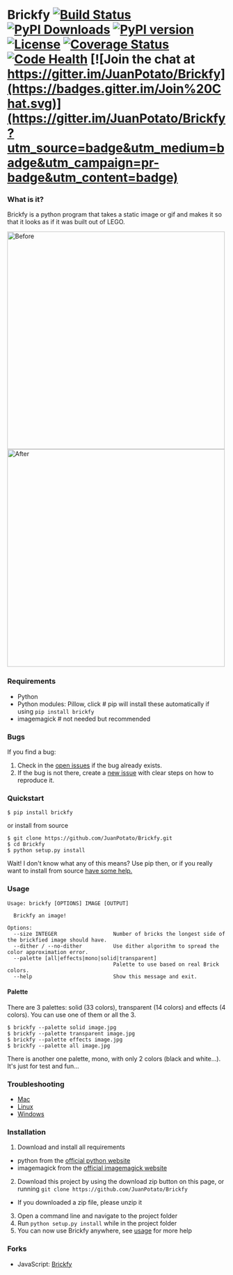 # Brickfy [![Build Status](https://travis-ci.org/JuanPotato/Brickfy.svg?branch=master)](https://travis-ci.org/JuanPotato/Brickfy) [![PyPI Downloads](https://img.shields.io/pypi/dm/brickfy.svg)](https://pypi.python.org/pypi/brickfy) [![PyPI version](https://img.shields.io/pypi/v/brickfy.svg)](https://pypi.python.org/pypi/brickfy) [![License](https://img.shields.io/pypi/l/brickfy.svg)](https://pypi.python.org/pypi/brickfy) [![Coverage Status](https://coveralls.io/repos/JuanPotato/Brickfy/badge.svg?branch=master&service=github)](https://coveralls.io/github/JuanPotato/Brickfy?branch=master) [![Code Health](https://landscape.io/github/JuanPotato/Brickfy/master/landscape.svg?style=flat)](https://landscape.io/github/JuanPotato/Brickfy/master) [![Join the chat at https://gitter.im/JuanPotato/Brickfy](https://badges.gitter.im/Join%20Chat.svg)](https://gitter.im/JuanPotato/Brickfy?utm_source=badge&utm_medium=badge&utm_campaign=pr-badge&utm_content=badge)


### What is it?
Brickfy is a python program that takes a static image or gif and makes it so that it looks as if it was built out of LEGO.

<a href="https://commons.wikimedia.org/wiki/File:Zoysia_grass_flower.jpg">
<img alt="Before" title="Before (The inflorescence of Zoysia grass, a variety of lawn grass. Picture by Hari Krishnan)" height="500" src="brickfy/assets/flower.jpg?raw=true">
</a>
<img alt="After" title="After" height="500" src="brickfy/assets/flower_brick.png?raw=true">


### Requirements
* Python
* Python modules: Pillow, click # pip will install these automatically if using `pip install brickfy`
* imagemagick # not needed but recommended

### Bugs
If you find a bug:
  1. Check in the [open issues](https://github.com/JuanPotato/Brickfy/issues) if the bug already exists.
  2. If the bug is not there, create a [new issue](https://github.com/JuanPotato/Brickfy/issues/new) with clear steps on how to reproduce it.

### Quickstart
```shell
$ pip install brickfy
```
or install from source
```shell
$ git clone https://github.com/JuanPotato/Brickfy.git
$ cd Brickfy
$ python setup.py install
```
Wait! I don't know what any of this means? Use pip then, or if you really want to install from source [have some help.](#installation)

### Usage
```
Usage: brickfy [OPTIONS] IMAGE [OUTPUT]

  Brickfy an image!

Options:
  --size INTEGER                  Number of bricks the longest side of the brickfied image should have.
  --dither / --no-dither          Use dither algorithm to spread the color approximation error.
  --palette [all|effects|mono|solid|transparent]
                                  Palette to use based on real Brick colors.
  --help                          Show this message and exit.
```

#### Palette
There are 3 palettes: solid (33 colors), transparent (14 colors) and effects (4 colors).
You can use one of them or all the 3.
```shell
$ brickfy --palette solid image.jpg
$ brickfy --palette transparent image.jpg
$ brickfy --palette effects image.jpg
$ brickfy --palette all image.jpg
```
There is another one palette, mono, with only 2 colors (black and white...). It's just for test and fun...


### Troubleshooting
 * [Mac](http://pillow.readthedocs.org/en/3.0.x/installation.html#os-x-installation)
 * [Linux](http://pillow.readthedocs.org/en/3.0.x/installation.html#linux-installation)
 * [Windows](http://pillow.readthedocs.org/en/3.0.x/installation.html#windows-installation)

### Installation
1. Download and install all requirements
 * python from the [official python website](https://www.python.org/)
 * imagemagick from the [official imagemagick website](https://imagemagick.org/)
2. Download this project by using the download zip button on this page, or running `git clone https://github.com/JuanPotato/Brickfy`
 * If you downloaded a zip file, please unzip it
3. Open a command line and navigate to the project folder
4. Run `python setup.py install` while in the project folder
5. You can now use Brickfy anywhere, see [usage](#usage) for more help

### Forks

* JavaScript: [Brickfy](https://github.com/Wildhoney/Brickfy)
